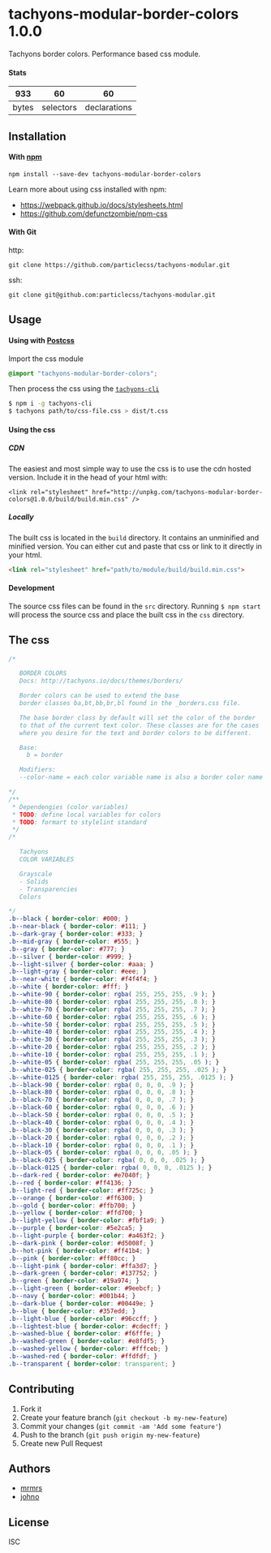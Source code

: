 # tachyons-modular-border-colors 1.0.0

 Tachyons border colors. Performance based css module.

#### Stats

933 | 60 | 60
---|---|---
bytes | selectors | declarations

## Installation

#### With [npm](https://npmjs.com)

```
npm install --save-dev tachyons-modular-border-colors
```

Learn more about using css installed with npm:
* https://webpack.github.io/docs/stylesheets.html
* https://github.com/defunctzombie/npm-css

#### With Git

http:
```
git clone https://github.com/particlecss/tachyons-modular.git
```

ssh:
```
git clone git@github.com:particlecss/tachyons-modular.git
```

## Usage

#### Using with [Postcss](https://github.com/postcss/postcss)

Import the css module

```css
@import "tachyons-modular-border-colors";
```

Then process the css using the [`tachyons-cli`](https://github.com/tachyons-css/tachyons-cli)

```sh
$ npm i -g tachyons-cli
$ tachyons path/to/css-file.css > dist/t.css
```

#### Using the css

##### CDN
The easiest and most simple way to use the css is to use the cdn hosted version. Include it in the head of your html with:

```
<link rel="stylesheet" href="http://unpkg.com/tachyons-modular-border-colors@1.0.0/build/build.min.css" />
```

##### Locally
The built css is located in the `build` directory. It contains an unminified and minified version.
You can either cut and paste that css or link to it directly in your html.

```html
<link rel="stylesheet" href="path/to/module/build/build.min.css">
```

#### Development

The source css files can be found in the `src` directory.
Running `$ npm start` will process the source css and place the built css in the `css` directory.

## The css

```css
/*

   BORDER COLORS
   Docs: http://tachyons.io/docs/themes/borders/

   Border colors can be used to extend the base
   border classes ba,bt,bb,br,bl found in the _borders.css file.

   The base border class by default will set the color of the border
   to that of the current text color. These classes are for the cases
   where you desire for the text and border colors to be different.

   Base:
     b = border

   Modifiers:
   --color-name = each color variable name is also a border color name

*/
/**
 * Dependengies (color variables)
 * TODO: define local variables for colors
 * TODO: formart to stylelint standard
 */
/*

   Tachyons
   COLOR VARIABLES

   Grayscale
   - Solids
   - Transparencies
   Colors

*/
.b--black { border-color: #000; }
.b--near-black { border-color: #111; }
.b--dark-gray { border-color: #333; }
.b--mid-gray { border-color: #555; }
.b--gray { border-color: #777; }
.b--silver { border-color: #999; }
.b--light-silver { border-color: #aaa; }
.b--light-gray { border-color: #eee; }
.b--near-white { border-color: #f4f4f4; }
.b--white { border-color: #fff; }
.b--white-90 { border-color: rgba( 255, 255, 255, .9 ); }
.b--white-80 { border-color: rgba( 255, 255, 255, .8 ); }
.b--white-70 { border-color: rgba( 255, 255, 255, .7 ); }
.b--white-60 { border-color: rgba( 255, 255, 255, .6 ); }
.b--white-50 { border-color: rgba( 255, 255, 255, .5 ); }
.b--white-40 { border-color: rgba( 255, 255, 255, .4 ); }
.b--white-30 { border-color: rgba( 255, 255, 255, .3 ); }
.b--white-20 { border-color: rgba( 255, 255, 255, .2 ); }
.b--white-10 { border-color: rgba( 255, 255, 255, .1 ); }
.b--white-05 { border-color: rgba( 255, 255, 255, .05 ); }
.b--white-025 { border-color: rgba( 255, 255, 255, .025 ); }
.b--white-0125 { border-color: rgba( 255, 255, 255, .0125 ); }
.b--black-90 { border-color: rgba( 0, 0, 0, .9 ); }
.b--black-80 { border-color: rgba( 0, 0, 0, .8 ); }
.b--black-70 { border-color: rgba( 0, 0, 0, .7 ); }
.b--black-60 { border-color: rgba( 0, 0, 0, .6 ); }
.b--black-50 { border-color: rgba( 0, 0, 0, .5 ); }
.b--black-40 { border-color: rgba( 0, 0, 0, .4 ); }
.b--black-30 { border-color: rgba( 0, 0, 0, .3 ); }
.b--black-20 { border-color: rgba( 0, 0, 0, .2 ); }
.b--black-10 { border-color: rgba( 0, 0, 0, .1 ); }
.b--black-05 { border-color: rgba( 0, 0, 0, .05 ); }
.b--black-025 { border-color: rgba( 0, 0, 0, .025 ); }
.b--black-0125 { border-color: rgba( 0, 0, 0, .0125 ); }
.b--dark-red { border-color: #e7040f; }
.b--red { border-color: #ff4136; }
.b--light-red { border-color: #ff725c; }
.b--orange { border-color: #ff6300; }
.b--gold { border-color: #ffb700; }
.b--yellow { border-color: #ffd700; }
.b--light-yellow { border-color: #fbf1a9; }
.b--purple { border-color: #5e2ca5; }
.b--light-purple { border-color: #a463f2; }
.b--dark-pink { border-color: #d5008f; }
.b--hot-pink { border-color: #ff41b4; }
.b--pink { border-color: #ff80cc; }
.b--light-pink { border-color: #ffa3d7; }
.b--dark-green { border-color: #137752; }
.b--green { border-color: #19a974; }
.b--light-green { border-color: #9eebcf; }
.b--navy { border-color: #001b44; }
.b--dark-blue { border-color: #00449e; }
.b--blue { border-color: #357edd; }
.b--light-blue { border-color: #96ccff; }
.b--lightest-blue { border-color: #cdecff; }
.b--washed-blue { border-color: #f6fffe; }
.b--washed-green { border-color: #e8fdf5; }
.b--washed-yellow { border-color: #fffceb; }
.b--washed-red { border-color: #ffdfdf; }
.b--transparent { border-color: transparent; }
```

## Contributing

1. Fork it
2. Create your feature branch (`git checkout -b my-new-feature`)
3. Commit your changes (`git commit -am 'Add some feature'`)
4. Push to the branch (`git push origin my-new-feature`)
5. Create new Pull Request

## Authors

* [mrmrs](http://mrmrs.io)
* [johno](http://johnotander.com)

## License

ISC

